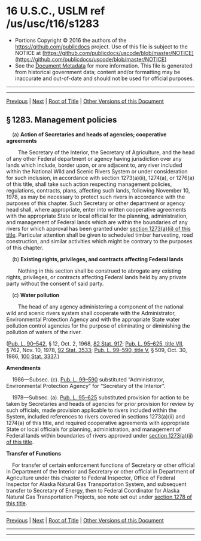 ---
---

# 16 U.S.C., USLM ref /us/usc/t16/s1283

* Portions Copyright © 2016 the authors of the https://github.com/publicdocs project.
  Use of this file is subject to the NOTICE at [https://github.com/publicdocs/uscode/blob/master/NOTICE](https://github.com/publicdocs/uscode/blob/master/NOTICE)
* See the [Document Metadata](././../../../..//README.md) for more information.
  This file is generated from historical government data; content and/or formatting may be inaccurate and out-of-date and should not be used for official purposes.

----------
----------

[Previous](./../../../..//us/usc/t16/ch28/m__us_usc_t16_s1282.md) | [Next](./../../../..//us/usc/t16/ch28/m__us_usc_t16_s1284.md) | [Root of Title](./../../../../) | [Other Versions of this Document](https://publicdocs.github.io/go/links?ns=uslm&ref=%2Fus%2Fusc%2Ft16%2Fs1283)

## § 1283. Management policies

    (a) __Action of Secretaries and heads of agencies; cooperative agreements__ 

        The Secretary of the Interior, the Secretary of Agriculture, and the head of any other Federal department or agency having jurisdiction over any lands which include, border upon, or are adjacent to, any river included within the National Wild and Scenic Rivers System or under consideration for such inclusion, in accordance with section 1273(a)(ii), 1274(a), or 1276(a) of this title, shall take such action respecting management policies, regulations, contracts, plans, affecting such lands, following November 10, 1978, as may be necessary to protect such rivers in accordance with the purposes of this chapter. Such Secretary or other department or agency head shall, where appropriate, enter into written cooperative agreements with the appropriate State or local official for the planning, administration, and management of Federal lands which are within the boundaries of any rivers for which approval has been granted under [section 1273(a)(ii) of this title][/us/usc/t16/s1273/a/ii]. Particular attention shall be given to scheduled timber harvesting, road construction, and similar activities which might be contrary to the purposes of this chapter.

    (b) __Existing rights, privileges, and contracts affecting Federal lands__ 

        Nothing in this section shall be construed to abrogate any existing rights, privileges, or contracts affecting Federal lands held by any private party without the consent of said party.

    (c) __Water pollution__ 

        The head of any agency administering a component of the national wild and scenic rivers system shall cooperate with the Administrator, Environmental Protection Agency and with the appropriate State water pollution control agencies for the purpose of eliminating or diminishing the pollution of waters of the river.

([Pub. L. 90–542][/us/pl/90/542], § 12, Oct. 2, 1968, [82 Stat. 917][/us/stat/82/917]; [Pub. L. 95–625, title VII][/us/pl/95/625/tVII], § 762, Nov. 10, 1978, [92 Stat. 3533][/us/stat/92/3533]; [Pub. L. 99–590, title V][/us/pl/99/590/tV], § 509, Oct. 30, 1986, [100 Stat. 3337][/us/stat/100/3337].)

 __Amendments__ 

    1986—Subsec. (c). [Pub. L. 99–590][/us/pl/99/590] substituted “Administrator, Environmental Protection Agency” for “Secretary of the Interior”.

    1978—Subsec. (a). [Pub. L. 95–625][/us/pl/95/625] substituted provision for action to be taken by Secretaries and heads of agencies for prior provision for review by such officials, made provision applicable to rivers included within the System, included references to rivers covered in sections 1273(a)(ii) and 1274(a) of this title, and required cooperative agreements with appropriate State or local officials for planning, administration, and management of Federal lands within boundaries of rivers approved under [section 1273(a)(ii) of this title][/us/usc/t16/s1273/a/ii].

 __Transfer of Functions__ 

    For transfer of certain enforcement functions of Secretary or other official in Department of the Interior and Secretary or other official in Department of Agriculture under this chapter to Federal Inspector, Office of Federal Inspector for Alaska Natural Gas Transportation System, and subsequent transfer to Secretary of Energy, then to Federal Coordinator for Alaska Natural Gas Transportation Projects, see note set out under [section 1278 of this title][/us/usc/t16/s1278].

----------

[Previous](./../../../..//us/usc/t16/ch28/m__us_usc_t16_s1282.md) | [Next](./../../../..//us/usc/t16/ch28/m__us_usc_t16_s1284.md) | [Root of Title](./../../../../) | [Other Versions of this Document](https://publicdocs.github.io/go/links?ns=uslm&ref=%2Fus%2Fusc%2Ft16%2Fs1283)

----------
----------

[/us/usc/t16/s1273/a/ii]: https://publicdocs.github.io/go/links?ns=uslm&ref=%2Fus%2Fusc%2Ft16%2Fs1273%2Fa%2Fii
[/us/pl/90/542]: https://publicdocs.github.io/go/links?ns=uslm&ref=%2Fus%2Fpl%2F90%2F542
[/us/stat/82/917]: https://publicdocs.github.io/go/links?ns=uslm&ref=%2Fus%2Fstat%2F82%2F917
[/us/pl/95/625/tVII]: https://publicdocs.github.io/go/links?ns=uslm&ref=%2Fus%2Fpl%2F95%2F625%2FtVII
[/us/stat/92/3533]: https://publicdocs.github.io/go/links?ns=uslm&ref=%2Fus%2Fstat%2F92%2F3533
[/us/pl/99/590/tV]: https://publicdocs.github.io/go/links?ns=uslm&ref=%2Fus%2Fpl%2F99%2F590%2FtV
[/us/stat/100/3337]: https://publicdocs.github.io/go/links?ns=uslm&ref=%2Fus%2Fstat%2F100%2F3337
[/us/pl/99/590]: https://publicdocs.github.io/go/links?ns=uslm&ref=%2Fus%2Fpl%2F99%2F590
[/us/pl/95/625]: https://publicdocs.github.io/go/links?ns=uslm&ref=%2Fus%2Fpl%2F95%2F625
[/us/usc/t16/s1273/a/ii]: https://publicdocs.github.io/go/links?ns=uslm&ref=%2Fus%2Fusc%2Ft16%2Fs1273%2Fa%2Fii
[/us/usc/t16/s1278]: https://publicdocs.github.io/go/links?ns=uslm&ref=%2Fus%2Fusc%2Ft16%2Fs1278


